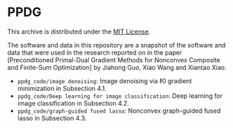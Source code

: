 # PPDG

This archive is distributed  under the [MIT License](https://github.com/7jhguo/ppdg_code/blob/main/LICENSE).

The software and data in this repository are a snapshot of the software and data
that were used in the research reported on in the paper 
[Preconditioned Primal-Dual Gradient Methods for Nonconvex Composite and Finite-Sum Optimization] by Jiahong Guo, Xiao Wang and Xiantao Xiao. 


- `ppdg_code/image denoising`: Image denoising via ℓ0 gradient minimization in Subsection 4.1.
- `ppdg_code/Deep learning for image classification`:   Deep learning for image classification in Subsection 4.2.
- `ppdg_code/graph-guided fused lasso`:  Nonconvex graph-guided fused lasso in Subsection 4.3.
